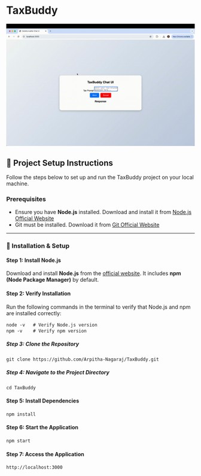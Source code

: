 # TaxBuddy

![Demo](taxBuddy.gif)

## 📌 Project Setup Instructions

Follow the steps below to set up and run the TaxBuddy project on your local machine.

### **Prerequisites**
- Ensure you have **Node.js** installed. Download and install it from [Node.js Official Website](https://nodejs.org/)
- Git must be installed. Download it from [Git Official Website](https://git-scm.com/)

---

### **🚀 Installation & Setup**
#### **Step 1: Install Node.js**
Download and install **Node.js** from the [official website](https://nodejs.org/). It includes **npm (Node Package Manager)** by default.

#### **Step 2: Verify Installation**
Run the following commands in the terminal to verify that Node.js and npm are installed correctly:
``` 
node -v   # Verify Node.js version
npm -v    # Verify npm version
```

##### **Step 3: Clone the Repository**
```
git clone https://github.com/Arpitha-Nagaraj/TaxBuddy.git
```

##### **Step 4: Navigate to the Project Directory**
```
cd TaxBuddy
```
#### **Step 5: Install Dependencies**
```
npm install
```
#### **Step 6: Start the Application**
```
npm start
```
#### **Step 7: Access the Application**
```
http://localhost:3000
```


